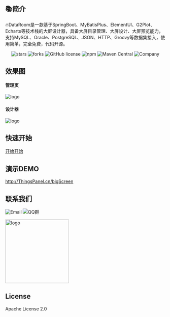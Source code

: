 ## 📚简介

🔥DataRoom是一款基于SpringBoot、MyBatisPlus、ElementUI、G2Plot、Echarts等技术栈的大屏设计器，具备大屏目录管理、大屏设计、大屏预览能力，支持MySQL、Oracle、PostgreSQL、JSON、HTTP、Groovy等数据集接入，使用简单，完全免费，代码开源。

<p align="center">
       <img alt="stars" src="https://gitee.com/gcpaas/DataRoom/badge/star.svg?theme=dark">
    <img alt="forks" src="https://gitee.com/gcpaas/DataRoom/badge/fork.svg?theme=dark">
    <img alt="GitHub license" src="https://img.shields.io/badge/license-Apache%20License%202.0-blue.svg">
    <img alt="npm" src="https://img.shields.io/npm/v/@gcpaas/data-room-ui">
    <img alt="Maven Central" src="https://img.shields.io/maven-central/v/com.gccloud/gc-starter-bigscreen-core">
    <img alt="Company" src="https://img.shields.io/badge/Author-科大国创云网科技有限公司-blue.svg">
</p>

## 效果图

#### 管理页
<img alt="logo" src="https://gitee.com/gcpaas/DataRoom/raw/master/doc/images/home.png">

#### 设计器
<img alt="logo" src="https://gitee.com/gcpaas/DataRoom/raw/master/doc/images/design01.png">

## 快速开始

[开始开始](https://www.yuque.com/chuinixiongkou/bigscreen/xd78cw7t12q7kfbl#norVs)


## 演示DEMO

<a href="http://ThingsPanel.cn/bigScreen"> http://ThingsPanel.cn/bigScreen </a>

## 联系我们
<img alt="Email" src="https://img.shields.io/badge/Email-tech@ustcinfo.com-blue.svg">

<img alt="QQ群" src="https://img.shields.io/badge/QQ群-322302395-blue.svg">

<p>
    <img alt="logo" width="200" src="https://gitee.com/gcpaas/DataRoom/raw/master/doc/images/qq.png">
</p>

## License

Apache License 2.0